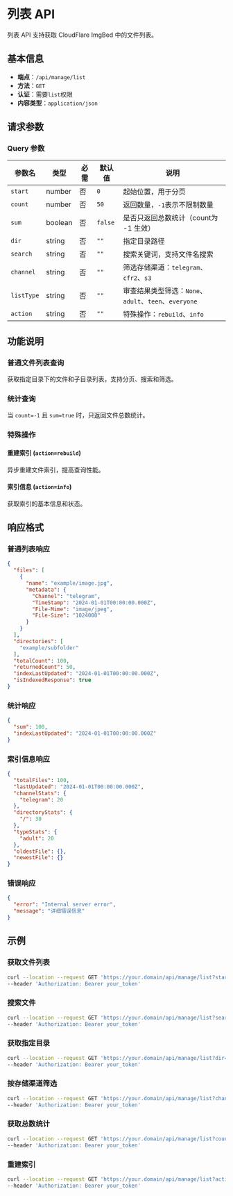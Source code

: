# 列表 API

列表 API 支持获取 CloudFlare ImgBed 中的文件列表。

## 基本信息

- **端点**：`/api/manage/list`
- **方法**：`GET`
- **认证**：需要`list`权限
- **内容类型**：`application/json`

## 请求参数

### Query 参数

| 参数名 | 类型 | 必需 | 默认值 | 说明 |
|--------|------|------|--------|------|
| `start` | number | 否 | `0` | 起始位置，用于分页 |
| `count` | number | 否 | `50` | 返回数量，`-1`表示不限制数量 |
| `sum` | boolean | 否 | `false` | 是否只返回总数统计（count为 -1 生效） |
| `dir` | string | 否 | `""` | 指定目录路径 |
| `search` | string | 否 | `""` | 搜索关键词，支持文件名搜索 |
| `channel` | string | 否 | `""` | 筛选存储渠道：`telegram`、`cfr2`、`s3` |
| `listType` | string | 否 | `""` | 审查结果类型筛选：`None`、`adult`、`teen`、`everyone` |
| `action` | string | 否 | `""` | 特殊操作：`rebuild`、`info` |

## 功能说明

### 普通文件列表查询
获取指定目录下的文件和子目录列表，支持分页、搜索和筛选。

### 统计查询
当 `count=-1` 且 `sum=true` 时，只返回文件总数统计。

### 特殊操作

#### 重建索引 (`action=rebuild`)
异步重建文件索引，提高查询性能。

#### 索引信息 (`action=info`)
获取索引的基本信息和状态。

## 响应格式

### 普通列表响应

```json
{
  "files": [
    {
      "name": "example/image.jpg",
      "metadata": {
        "Channel": "telegram",
        "TimeStamp": "2024-01-01T00:00:00.000Z",
        "File-Mime": "image/jpeg",
        "File-Size": "1024000"
      }
    }
  ],
  "directories": [
    "example/subfolder"
  ],
  "totalCount": 100,
  "returnedCount": 50,
  "indexLastUpdated": "2024-01-01T00:00:00.000Z",
  "isIndexedResponse": true
}
```

### 统计响应

```json
{
  "sum": 100,
  "indexLastUpdated": "2024-01-01T00:00:00.000Z"
}
```


### 索引信息响应

```json
{
  "totalFiles": 100,
  "lastUpdated": "2024-01-01T00:00:00.000Z",
  "channelStats": {
    "telegram": 20
  },
  "directoryStats": {
    "/": 30
  },
  "typeStats": {
    "adult": 20
  },
  "oldestFile": {},
  "newestFile": {}
}
```

### 错误响应

```json
{
  "error": "Internal server error",
  "message": "详细错误信息"
}
```

## 示例

### 获取文件列表

```bash
curl --location --request GET 'https://your.domain/api/manage/list?start=0&count=50' \
--header 'Authorization: Bearer your_token'
```

### 搜索文件

```bash
curl --location --request GET 'https://your.domain/api/manage/list?search=image&count=20' \
--header 'Authorization: Bearer your_token'
```

### 获取指定目录

```bash
curl --location --request GET 'https://your.domain/api/manage/list?dir=photos/2024' \
--header 'Authorization: Bearer your_token'
```

### 按存储渠道筛选

```bash
curl --location --request GET 'https://your.domain/api/manage/list?channel=telegram' \
--header 'Authorization: Bearer your_token'
```

### 获取总数统计

```bash
curl --location --request GET 'https://your.domain/api/manage/list?count=-1&sum=true' \
--header 'Authorization: Bearer your_token'
```

### 重建索引

```bash
curl --location --request GET 'https://your.domain/api/manage/list?action=rebuild' \
--header 'Authorization: Bearer your_token'
```
